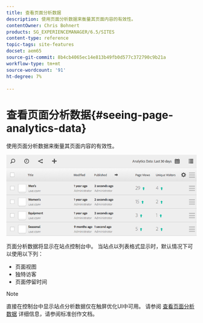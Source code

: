 ```yaml
---
title: 查看页面分析数据
description: 使用页面分析数据来衡量其页面内容的有效性。
contentOwner: Chris Bohnert
products: SG_EXPERIENCEMANAGER/6.5/SITES
content-type: reference
topic-tags: site-features
docset: aem65
source-git-commit: 8b4cb4065ec14e813b49fb0d577c372790c9b21a
workflow-type: tm+mt
source-wordcount: '91'
ht-degree: 7%

---
```



# 查看页面分析数据{#seeing-page-analytics-data}

使用页面分析数据来衡量其页面内容的有效性。

![chlimage_1-80](assets/chlimage_1-80.png)

页面分析数据将显示在站点控制台中。 当站点以列表格式显示时，默认情况下可以使用以下列：

* 页面视图
* 独特访客
* 页面停留时间

>[!NOTE]
>
>直接在控制台中显示站点分析数据仅在触屏优化UI中可用。 请参阅 [查看页面分析数据](/help/sites-authoring/page-analytics-using.md) 详细信息，请参阅标准创作文档。
